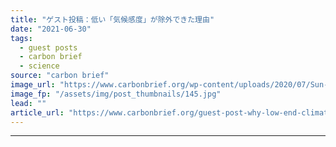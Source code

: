 ```yaml
---
title: "ゲスト投稿：低い「気候感度」が除外できた理由"
date: "2021-06-30"
tags: 
  - guest posts
  - carbon brief
  - science
source: "carbon brief"
image_url: "https://www.carbonbrief.org/wp-content/uploads/2020/07/Sun-rays-shine-through-the-clouds-as-dusk-approaches-583x372.jpg"
image_fp: "/assets/img/post_thumbnails/145.jpg"
lead: ""
article_url: "https://www.carbonbrief.org/guest-post-why-low-end-climate-sensitivity-can-now-be-ruled-out-japanese"
---
```


---
